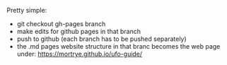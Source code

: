 

Pretty simple:
* git checkout gh-pages branch
* make edits for github pages in that branch
* push to github (each branch has to be pushed separately)
* the .md pages website structure in that branc becomes the web page under: https://mortrye.github.io/ufo-guide/



